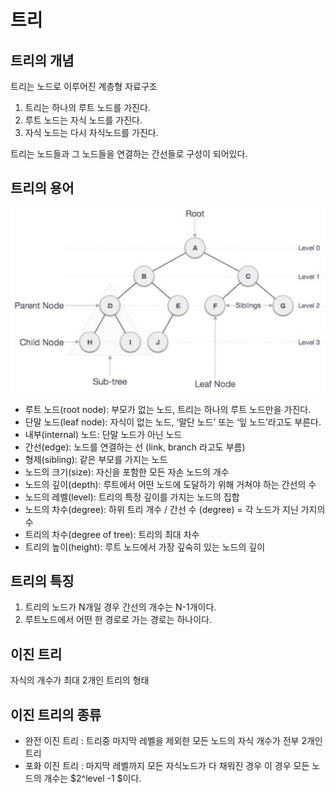 # 트리

## 트리의 개념

트리는 노드로 이루어진 계층형 자료구조

1. 트리는 하나의 루트 노드를 가진다.
2. 루트 노드는 자식 노드를 가진다.
3. 자식 노드는 다시 자식노드를 가진다.

트리는 노드들과 그 노드들을 연결하는 간선들로 구성이 되어있다.


## 트리의 용어

![img_24.png](img_24.png)

- 루트 노드(root node): 부모가 없는 노드, 트리는 하나의 루트 노드만을 가진다.
- 단말 노드(leaf node): 자식이 없는 노드, ‘말단 노드’ 또는 ‘잎 노드’라고도 부른다.
- 내부(internal) 노드: 단말 노드가 아닌 노드
- 간선(edge): 노드를 연결하는 선 (link, branch 라고도 부름)
- 형제(sibling): 같은 부모를 가지는 노드
- 노드의 크기(size): 자신을 포함한 모든 자손 노드의 개수
- 노드의 깊이(depth): 루트에서 어떤 노드에 도달하기 위해 거쳐야 하는 간선의 수
- 노드의 레벨(level): 트리의 특정 깊이를 가지는 노드의 집합
- 노드의 차수(degree): 하위 트리 개수 / 간선 수 (degree) = 각 노드가 지닌 가지의 수
- 트리의 차수(degree of tree): 트리의 최대 차수
- 트리의 높이(height): 루트 노드에서 가장 깊숙히 있는 노드의 깊이

## 트리의 특징

1. 트리의 노드가 N개일 경우 간선의 개수는 N-1개이다.
2. 루트노드에서 어떤 한 경로로 가는 경로는 하나이다.

## 이진 트리

자식의 개수가 최대 2개인 트리의 형태

## 이진 트리의 종류

- 완전 이진 트리 : 트리중 마지막 레벨을 제외한 모든 노드의 자식 개수가 전부 2개인 트리
- 포화 이진 트리 : 마지막 레벨까지 모든 자식노드가 다 채워진 경우 이 경우 모든 노드의 개수는 $2^level -1 $이다.
